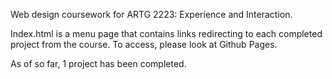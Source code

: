 Web design coursework for ARTG 2223: Experience and Interaction. 

Index.html is a menu page that contains links redirecting to each completed project from the course. To access, please look at Github Pages. 

As of so far, 1 project has been completed. 
